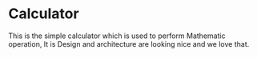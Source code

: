 # Calculator
This is the simple calculator which is used to perform Mathematic operation,
It is Design and architecture are looking nice and we love that.
